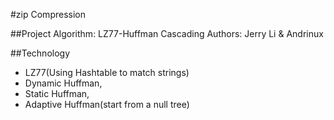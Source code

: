 #zip Compression

##Project
Algorithm: LZ77-Huffman Cascading
Authors: Jerry Li & Andrinux

##Technology
* LZ77(Using Hashtable to match strings)
* Dynamic Huffman, 
* Static Huffman, 
* Adaptive Huffman(start from a null tree)

